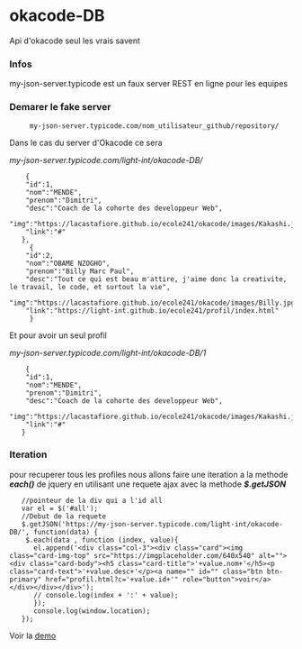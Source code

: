 # okacode-DB
Api d'okacode seul les vrais savent
### Infos
my-json-server.typicode est un faux server REST en ligne pour les equipes
### Demarer le fake server 
         my-json-server.typicode.com/nom_utilisateur_github/repository/

Dans le cas du server d'Okacode ce sera

_my-json-server.typicode.com/light-int/okacode-DB/_

        {
        "id":1,
        "nom":"MENDE",
        "prenom":"Dimitri",
        "desc":"Coach de la cohorte des developpeur Web",
        "img":"https://lacastafiore.github.io/ecole241/okacode/images/Kakashi.jpg",
        "link":"#"
       },
	     {
        "id":2,
        "nom":"OBAME NZOGHO",
        "prenom":"Billy Marc Paul",
        "desc":"Tout ce qui est beau m'attire, j'aime donc la creativite, le travail, le code, et surtout la vie",
        "img":"https://lacastafiore.github.io/ecole241/okacode/images/Billy.jpg",
        "link":"https://light-int.github.io/ecole241/profil/index.html"
	     }
       
Et pour avoir un seul profil

_my-json-server.typicode.com/light-int/okacode-DB/1_ 

        {
        "id":1,
        "nom":"MENDE",
        "prenom":"Dimitri",
        "desc":"Coach de la cohorte des developpeur Web",
        "img":"https://lacastafiore.github.io/ecole241/okacode/images/Kakashi.jpg",
        "link":"#"
       }  
### Iteration 
pour recuperer tous les profiles nous allons faire une iteration a la methode **_each()_** de jquery en utilisant une requete ajax avec la methode _**$.getJSON**_

       //pointeur de la div qui a l'id all
       var el = $('#all');
       //Debut de la requete
       $.getJSON('https://my-json-server.typicode.com/light-int/okacode-DB/', function(data) {
        $.each(data , function (index, value){
          el.append('<div class="col-3"><div class="card"><img class="card-img-top" src="https://imgplaceholder.com/640x540" alt=""><div class="card-body"><h5 class="card-title">'+value.nom+'</h5><p class="card-text">'+value.desc+'</p><a name="" id="" class="btn btn-primary" href="profil.html?c='+value.id+'" role="button">voir</a></div></div></div>');
          // console.log(index + ':' + value);
          });
          console.log(window.location);
       });
       
 Voir la [demo](https://my-json-server.typicode.com/light-int/hackaton-DB/user)
